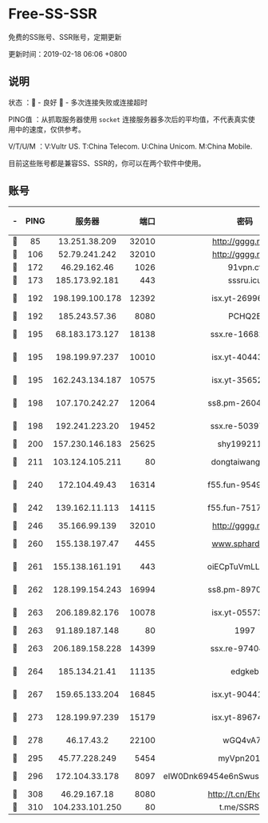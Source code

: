 # Free-SS-SSR

免费的SS账号、SSR账号，定期更新

更新时间：2019-02-18 06:06 +0800

## 说明

状态     ：🙂 - 良好 🙁 - 多次连接失败或连接超时

PING值   ：从抓取服务器使用 `socket` 连接服务器多次后的平均值，不代表真实使用中的速度，仅供参考。

V/T/U/M  ：V:Vultr US. T:China Telecom. U:China Unicom. M:China Mobile.

目前这些账号都是兼容SS、SSR的，你可以在两个软件中使用。

## 账号

|-|PING|服务器|端口|密码|加密方式|区域|V/T/U/M|
|:----:|:----:|:-----:|-----:|:----:|:----:|:----:|:----:|
|🙂|85|13.251.38.209|32010|http://gggg.rocks|chacha20|SG|10↑/10↑/10↑/10↑|
|🙂|106|52.79.241.242|32010|http://gggg.rocks|chacha20|KR|10↑/10↑/10↑/10↑|
|🙂|172|46.29.162.46|1026|91vpn.cf|rc4-md5|RU|10↑/10↑/10↑/10↑|
|🙂|173|185.173.92.181|443|sssru.icu|rc4-md5|RU|10↑/10↑/10↑/10↑|
|🙂|192|198.199.100.178|12392|isx.yt-26996386|aes-256-cfb|US|10↑/10↑/10↑/10↑|
|🙂|192|185.243.57.36|8080|PCHQ2E|rc4-md5|US|10↑/10↑/10↑/10↑|
|🙂|195|68.183.173.127|18138|ssx.re-16682458|aes-256-cfb|US|10↑/10↑/10↑/10↑|
|🙂|195|198.199.97.237|10010|isx.yt-40443198|aes-256-cfb|US|10↑/10↑/10↑/10↑|
|🙂|195|162.243.134.187|10575|isx.yt-35652287|aes-256-cfb|US|10↑/10↑/10↑/10↑|
|🙂|198|107.170.242.27|12064|ss8.pm-26048071|aes-256-cfb|US|10↑/10↑/10↑/10↑|
|🙂|198|192.241.223.20|19452|ssx.re-50397687|aes-256-cfb|US|10↑/10↑/10↑/10↑|
|🙂|200|157.230.146.183|25625|shy19921124|rc4-md5|US|10↑/10↑/10↑/10↑|
|🙂|211|103.124.105.211|80|dongtaiwang.com|aes-256-cfb|US|10↑/10↑/10↑/10↑|
|🙂|240|172.104.49.43|16314|f55.fun-95495483|aes-256-cfb|SG|10↑/10↑/10↑/10↑|
|🙂|242|139.162.11.113|14115|f55.fun-75179094|aes-256-cfb|SG|10↑/10↑/10↑/10↑|
|🙂|246|35.166.99.139|32010|http://gggg.rocks|chacha20|US|10↑/10↑/10↑/10↑|
|🙂|260|155.138.197.47|4455|www.sphard.com|aes-256-cfb|US|10↑/10↑/10↑/10↑|
|🙂|261|155.138.161.191|443|oiECpTuVmLLxk4Ts|aes-256-cfb|US|10↑/10↑/10↑/10↑|
|🙂|262|128.199.154.243|16994|ss8.pm-89707605|aes-256-cfb|SG|10↑/10↑/10↑/10↑|
|🙂|263|206.189.82.176|10078|isx.yt-05573873|aes-256-cfb|SG|10↑/10↑/10↑/10↑|
|🙂|263|91.189.187.148|80|1997|chacha20|US|10↑/10↑/10↑/10↑|
|🙂|263|206.189.158.228|14399|ssx.re-97404783|aes-256-cfb|SG|10↑/10↑/10↑/10↑|
|🙂|264|185.134.21.41|11135|edgkeb|aes-256-cfb|GB|10↑/10↑/10↑/10↑|
|🙂|267|159.65.133.204|16845|isx.yt-90441327|aes-256-cfb|SG|10↑/10↑/10↑/10↑|
|🙂|273|128.199.97.239|15179|isx.yt-89674544|aes-256-cfb|SG|10↑/10↑/10↑/10↑|
|🙂|278|46.17.43.2|22100|wGQ4vA7D|aes-256-gcm|RU|10↑/10↑/10↑/10↑|
|🙂|295|45.77.228.249|5454|myVpn2019[]|rc4-md5|GB|10↑/10↑/10↑/10↑|
|🙂|296|172.104.33.178|8097|eIW0Dnk69454e6nSwuspv9DmS201tQ0D|aes-256-cfb|SG|10↑/10↑/10↑/10↑|
|🙂|308|46.29.167.18|8080|http://t.cn/EhdmTxe|rc4-md5|RU|10↑/10↑/10↑/10↑|
|🙂|310|104.233.101.250|80|t.me/SSRSUB|rc4-md5|CA|9↑/10↑/10↑/10↑|
